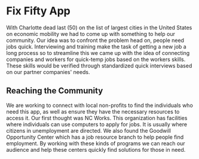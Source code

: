 # Fix Fifty App
With Charlotte dead last (50) on the list of largest cities in the United States on economic mobility we had to come up with something to help our community. Our idea was to confront the problem head on, people need jobs quick. Interviewing and training make the task of getting a new job a long process so to streamline this we came up with the idea of connecting companies and workers for quick-temp jobs based on the workers skills. These skills would be verified through standardized quick interviews based on our partner companies' needs. 

## Reaching the Community
We are working to connect with local non-profits to find the individuals who need this app, as well as ensure they have the necessary resources to access it. Our first thought was NC Works. This organization has facilities where individuals can use computers to apply for jobs. It is usually where citizens in unemployment are directed. We also found the Goodwill Opportunity Center which has a job resource branch to help people find employment. By working with these kinds of programs we can reach our audience and help these centers quickly find solutions for those in need.
